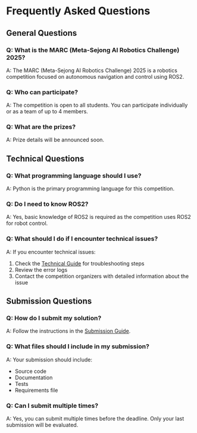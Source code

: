 # Frequently Asked Questions

## General Questions

### Q: What is the MARC (Meta-Sejong AI Robotics Challenge) 2025?
A: The MARC (Meta-Sejong AI Robotics Challenge) 2025 is a robotics competition focused on autonomous navigation and control using ROS2.

### Q: Who can participate?
A: The competition is open to all students. You can participate individually or as a team of up to 4 members.

### Q: What are the prizes?
A: Prize details will be announced soon.

## Technical Questions

### Q: What programming language should I use?
A: Python is the primary programming language for this competition.

### Q: Do I need to know ROS2?
A: Yes, basic knowledge of ROS2 is required as the competition uses ROS2 for robot control.

### Q: What should I do if I encounter technical issues?
A: If you encounter technical issues:
1. Check the [Technical Guide](technical-guide.md) for troubleshooting steps
2. Review the error logs
3. Contact the competition organizers with detailed information about the issue

## Submission Questions

### Q: How do I submit my solution?
A: Follow the instructions in the [Submission Guide](submit-guide.md).

### Q: What files should I include in my submission?
A: Your submission should include:
- Source code
- Documentation
- Tests
- Requirements file

### Q: Can I submit multiple times?
A: Yes, you can submit multiple times before the deadline. Only your last submission will be evaluated. 